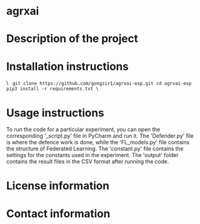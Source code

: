 # agrxai
# Description of the project

# Installation instructions
\ ```
git clone https://github.com/gongzir1/agrxai-exp.git
cd agrxai-exp
pip3 install -r requirements.txt
\```


# Usage instructions
To run the code for a particular experiment, you can open the corresponding '_script.py' file in PyCharm and run it. The 'Defender.py' file is where the defence work is done, while the 'FL_models.py' file contains the structure of Federated Learning. The 'constant.py' file contains the settings for the constants used in the experiment. The 'output' folder contains the result files in the CSV format after running the code. 
# License information
# Contact information
